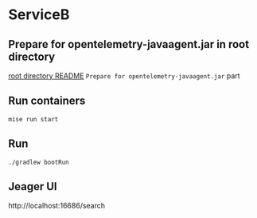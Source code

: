 # ServiceB

## Prepare for opentelemetry-javaagent.jar in root directory

[root directory README](../README.md) `Prepare for opentelemetry-javaagent.jar` part

## Run containers

```shell
mise run start
```

## Run

```shell
./gradlew bootRun
```

## Jeager UI

http://localhost:16686/search